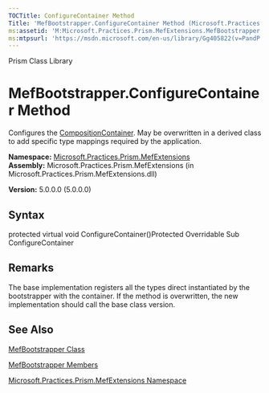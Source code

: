```yaml
---
TOCTitle: ConfigureContainer Method
Title: 'MefBootstrapper.ConfigureContainer Method (Microsoft.Practices.Prism.MefExtensions)'
ms:assetid: 'M:Microsoft.Practices.Prism.MefExtensions.MefBootstrapper.ConfigureContainer'
ms:mtpsurl: 'https://msdn.microsoft.com/en-us/library/Gg405822(v=PandP.50)'
---
```


Prism Class Library

MefBootstrapper.ConfigureContainer Method
=============================================

Configures the [CompositionContainer](http://msdn.microsoft.com/en-us/library/dd833553). May be overwritten in a derived class to add specific type mappings required by the application.

**Namespace:** [Microsoft.Practices.Prism.MefExtensions](https://msdn.microsoft.com/library/microsoft.practices.prism.mefextensions)
**Assembly:** Microsoft.Practices.Prism.MefExtensions (in Microsoft.Practices.Prism.MefExtensions.dll)

**Version:** 5.0.0.0 (5.0.0.0)

## Syntax


protected virtual void ConfigureContainer()Protected Overridable Sub ConfigureContainer

Remarks
-------

 The base implementation registers all the types direct instantiated by the bootstrapper with the container. If the method is overwritten, the new implementation should call the base class version.

See Also
--------


[MefBootstrapper Class](https://msdn.microsoft.com/library/microsoft.practices.prism.mefextensions.mefbootstrapper)

[MefBootstrapper Members](https://msdn.microsoft.com/allmembers.t:microsoft.practices.prism.mefextensions.mefbootstrapper)

[Microsoft.Practices.Prism.MefExtensions Namespace](https://msdn.microsoft.com/library/microsoft.practices.prism.mefextensions)
